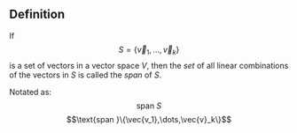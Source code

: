 ## Definition
If $$S=\{\vec{v}_1,\dots,\vec{v}_k\}$$ is a set of vectors in a vector space $V$, then the *set* of all linear combinations of the vectors in $S$ is called the *span* of $S$.

Notated as:
$$\text{span }S$$
$$\text{span }\{\vec{v_1},\dots,\vec{v}_k\}$$